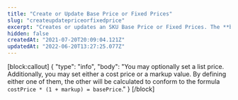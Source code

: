 ```yaml
---
title: "Create or Update Base Price or Fixed Prices"
slug: "createupdatepriceorfixedprice"
excerpt: "Creates or updates an SKU Base Price or Fixed Prices. The **base price** is the basic selling price of a product, it comprises the cost price and the markup wanted in the sale of the product. The **fixed price** is an optional price of the SKU for a specific trade policy with a specific minimum quantity to be activated.\r\n\r\n ## Request body example\r\n\r\n```json\r\n{\r\n    \"markup\": 30,\r\n    \"basePrice\": 100,\r\n    \"listPrice\": 35,\r\n    \"fixedPrices\": [\r\n        {\r\n            \"tradePolicyId\": \"1\",\r\n            \"value\": 31,\r\n            \"listPrice\": 32,\r\n            \"minQuantity\": 1,\r\n            \"dateRange\": {\r\n                \"from\": \"2022-05-21T22:00:00Z\",\r\n                \"to\": \"2023-05-28T22:00:00Z\"\r\n            }\r\n        },\r\n        {\r\n            \"tradePolicyId\": \"1\",\r\n            \"value\": 31.5,\r\n            \"listPrice\": 33,\r\n            \"minQuantity\": 2\r\n        }\r\n    ]\r\n}\r\n```"
hidden: false
createdAt: "2021-07-20T20:09:04.121Z"
updatedAt: "2022-06-20T13:27:25.077Z"
---
```

[block:callout]
{
  "type": "info",
  "body": "You may optionally set a list price. Additionally, you may set either a cost price or a markup value. By defining either one of them, the other will be calculated to conform to the formula `costPrice * (1 + markup) = basePrice`."
}
[/block]